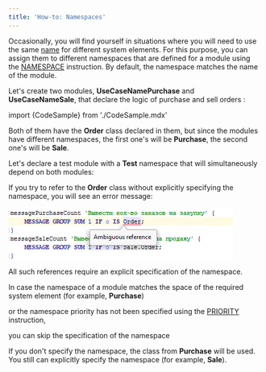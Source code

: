 ```yaml
---
title: 'How-to: Namespaces'
---
```


Occasionally, you will find yourself in situations where you will need to use the same [name](Naming.md) for different system elements. For this purpose, you can assign them to different namespaces that are defined for a module using the [NAMESPACE](Module_header.md) instruction. By default, the namespace matches the name of the module.

Let's create two modules, **UseCaseNamePurchase** and **UseCaseNameSale**, that declare the logic of purchase and sell orders :

import {CodeSample} from './CodeSample.mdx'

<CodeSample url="https://documentation.lsfusion.org/sample?file=UseCaseNamePurchase&block=sample"/>

<CodeSample url="https://documentation.lsfusion.org/sample?file=UseCaseNameSale&block=sample"/>

Both of them have the **Order** class declared in them, but since the modules have different namespaces, the first one's will be **Purchase**, the second one's will be **Sale**.

Let's declare a test module with a **Test** namespace that will simultaneously depend on both modules:

<CodeSample url="https://documentation.lsfusion.org/sample?file=UseCaseNameTest&block=sample"/>

If you try to refer to the **Order** class without explicitly specifying the namespace, you will see an error message:

![](attachments/60555394/60555398.png)

All such references require an explicit specification of the namespace.

In case the namespace of a module matches the space of the required system element (for example, **Purchase**)

<CodeSample url="https://documentation.lsfusion.org/sample?file=UseCaseNameTest2&block=namespace"/>

or the namespace priority has not been specified using the [PRIORITY](Module_header.md) instruction,

<CodeSample url="https://documentation.lsfusion.org/sample?file=UseCaseNameTest2&block=priority"/>

you can skip the specification of the namespace

<CodeSample url="https://documentation.lsfusion.org/sample?file=UseCaseNameTest2&block=sample"/>

If you don't specify the namespace, the class from **Purchase** will be used. You still can explicitly specify the namespace (for example, **Sale**).
